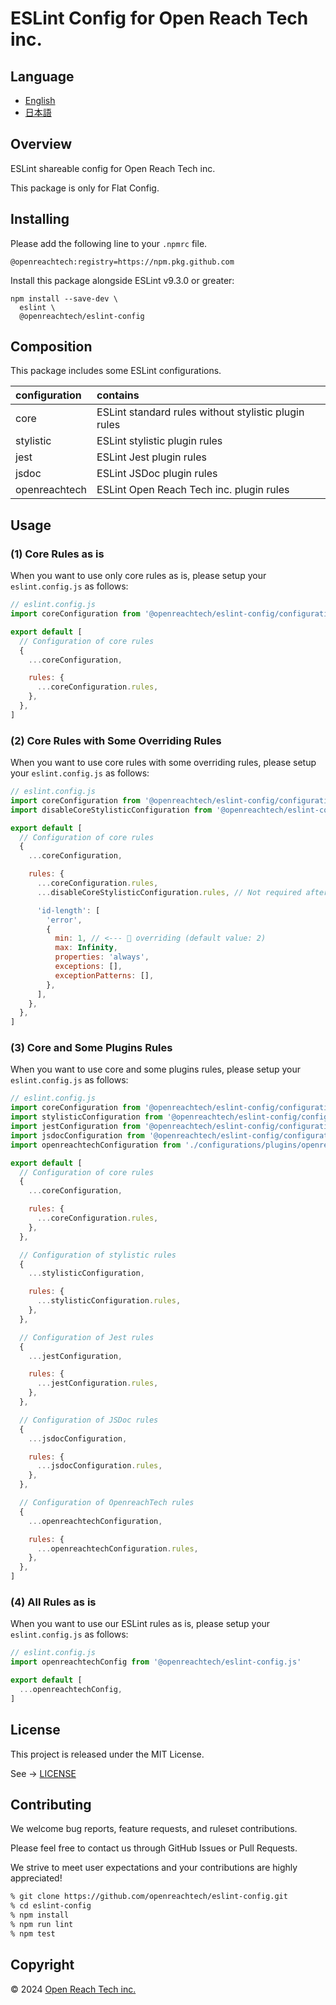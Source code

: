 # ESLint Config for Open Reach Tech inc.

## Language

* [English](./README.md)
* [日本語](./README.ja.md)

## Overview

ESLint shareable config for Open Reach Tech inc.

This package is only for Flat Config.

## Installing

Please add the following line to your `.npmrc` file.

```
@openreachtech:registry=https://npm.pkg.github.com
```

Install this package alongside ESLint v9.3.0 or greater:

```
npm install --save-dev \
  eslint \
  @openreachtech/eslint-config
```

## Composition

This package includes some ESLint configurations.

| configuration | contains |
| :-- | :-- |
| core | ESLint standard rules without stylistic plugin rules |
| stylistic | ESLint stylistic plugin rules |
| jest | ESLint Jest plugin rules |
| jsdoc | ESLint JSDoc plugin rules |
| openreachtech | ESLint Open Reach Tech inc. plugin rules |

##  Usage

### (1) Core Rules as is

When you want to use only core rules as is, please setup your `eslint.config.js` as follows:

```js
// eslint.config.js
import coreConfiguration from '@openreachtech/eslint-config/configurations/core.js'

export default [
  // Configuration of core rules
  {
    ...coreConfiguration,

    rules: {
      ...coreConfiguration.rules,
    },
  },
]
```

### (2) Core Rules with Some Overriding Rules

When you want to use core rules with some overriding rules, please setup your `eslint.config.js` as follows:

```js
// eslint.config.js
import coreConfiguration from '@openreachtech/eslint-config/configurations/core.js'
import disableCoreStylisticConfiguration from '@openreachtech/eslint-config/configurations/disableCoreStylistic.js'

export default [
  // Configuration of core rules
  {
    ...coreConfiguration,

    rules: {
      ...coreConfiguration.rules,
      ...disableCoreStylisticConfiguration.rules, // Not required after v10.

      'id-length': [
        'error',
        {
          min: 1, // <--- 👀 overriding (default value: 2)
          max: Infinity,
          properties: 'always',
          exceptions: [],
          exceptionPatterns: [],
        },
      ],
    },
  },
]
```

### (3) Core and Some Plugins Rules

When you want to use core and some plugins rules, please setup your `eslint.config.js` as follows:

```js
// eslint.config.js
import coreConfiguration from '@openreachtech/eslint-config/configurations/core.js'
import stylisticConfiguration from '@openreachtech/eslint-config/configurations/plugins/stylistic.js'
import jestConfiguration from '@openreachtech/eslint-config/configurations/plugins/jest.js'
import jsdocConfiguration from '@openreachtech/eslint-config/configurations/plugins/jsdoc.js'
import openreachtechConfiguration from './configurations/plugins/openreachtech.js'

export default [
  // Configuration of core rules
  {
    ...coreConfiguration,

    rules: {
      ...coreConfiguration.rules,
    },
  },

  // Configuration of stylistic rules
  {
    ...stylisticConfiguration,

    rules: {
      ...stylisticConfiguration.rules,
    },
  },

  // Configuration of Jest rules
  {
    ...jestConfiguration,

    rules: {
      ...jestConfiguration.rules,
    },
  },

  // Configuration of JSDoc rules
  {
    ...jsdocConfiguration,

    rules: {
      ...jsdocConfiguration.rules,
    },
  },

  // Configuration of OpenreachTech rules
  {
    ...openreachtechConfiguration,

    rules: {
      ...openreachtechConfiguration.rules,
    },
  },
]
```

### (4) All Rules as is

When you want to use our ESLint rules as is, please setup your `eslint.config.js` as follows:

```js
// eslint.config.js
import openreachtechConfig from '@openreachtech/eslint-config.js'

export default [
  ...openreachtechConfig,
]
```

## License

This project is released under the MIT License.

See → [LICENSE](./LICENSE)

## Contributing

We welcome bug reports, feature requests, and ruleset contributions.

Please feel free to contact us through GitHub Issues or Pull Requests.

We strive to meet user expectations and your contributions are highly appreciated!

```sh
% git clone https://github.com/openreachtech/eslint-config.git
% cd eslint-config
% npm install
% npm run lint
% npm test
```

## Copyright

© 2024 [Open Reach Tech inc.](https://openreach.tech)

